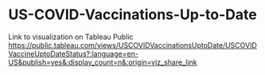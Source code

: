 # US-COVID-Vaccinations-Up-to-Date
Link to visualization on Tableau Public
https://public.tableau.com/views/USCOVIDVaccinationsUptoDate/USCOVIDVaccineUptoDateStatus?:language=en-US&publish=yes&:display_count=n&:origin=viz_share_link
